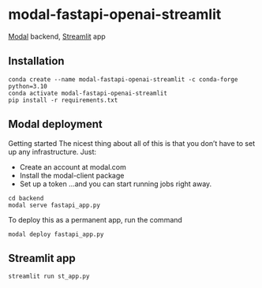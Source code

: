# modal-fastapi-openai-streamlit
[Modal](https://modal.com/) backend, [Streamlit](https://streamlit.io/) app


## Installation

```
conda create --name modal-fastapi-openai-streamlit -c conda-forge python=3.10
conda activate modal-fastapi-openai-streamlit
pip install -r requirements.txt
```


## Modal deployment

Getting started
The nicest thing about all of this is that you don’t have to set up any infrastructure. Just:

- Create an account at modal.com
- Install the modal-client package
- Set up a token
…and you can start running jobs right away.

```
cd backend
modal serve fastapi_app.py
```

To deploy this as a permanent app, run the command

```
modal deploy fastapi_app.py
```

## Streamlit app

```
streamlit run st_app.py
```